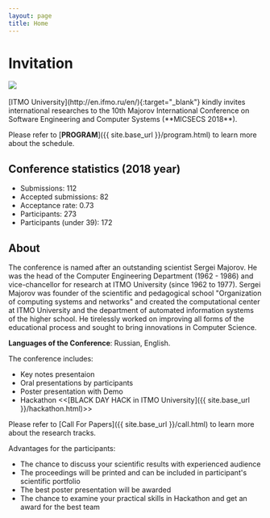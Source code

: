 ```yaml
---
layout: page
title: Home
---
```

# Invitation

<div >
      <img src="{{ site.base_url }}/img/itmo.jpeg">
</div>

<br>
[ITMO University](http://en.ifmo.ru/en/){:target="_blank"} kindly invites international researches to the 10th Majorov International Conference on Software Engineering and Computer Systems (**MICSECS 2018**). 

Please refer to [**PROGRAM**]({{ site.base_url }}/program.html) to learn more about the schedule.

## Conference statistics (2018 year)

* Submissions: 112
* Accepted submissions: 82
* Acceptance rate: 0.73
* Participants: 273
* Participants (under 39): 172

## About

The conference is named after an outstanding scientist Sergei Majorov. He was the head of the Computer Engineering Department (1962 - 1986) and vice-chancellor for research at ITMO University (since 1962 to 1977). Sergei Majorov was founder of the scientific and pedagogical school  "Organization of computing systems and networks" and created the computational center at ITMO University and the department of automated information systems of the higher school. He tirelessly worked on improving all forms of the educational process and sought to bring innovations in Computer Science.

**Languages of the Conference**: Russian, English.

The conference includes:

* Key notes presentaion 
* Oral presentations by participants
* Poster presentation with Demo
* Hackathon <<[BLACK DAY HACK in ITMO University]({{ site.base_url }}/hackathon.html)>>

Please refer to [Call For Papers]({{ site.base_url }}/call.html) to learn more about the research tracks.

Advantages for the participants:

* The chance to discuss your scientific results with experienced audience
* The proceedings will be printed and can be included in participant's scientific portfolio
* The best poster presentation will be awarded
* The chance to examine your practical skills in Hackathon and get an award for the best team 

[//]: # (The proceedings will be printed and selectively indexed by DBLP and Scopus data bases)

